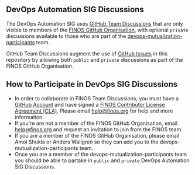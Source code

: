 ## DevOps Automation SIG Discussions

The DevOps Automation SIG uses [GitHub Team Discussions](https://odp.finos.org/docs/project-collaboration#github-team-discussions)
that are only visible to members of the [FINOS GitHub Organisation](https://github.com/orgs/finos/people), with optional `private` discussions available to those who are part of the [devops-mutualization-participants](https://github.com/orgs/finos/teams/devops-mutualization-participants/) team.

GitHub Team Discussions augment the use of [GitHub Issues](https://odp.finos.org/docs/project-collaboration#issues) in this repository by allowing both `public` and `private` discussions as part of the FINOS GitHub Organisation.

## How to Participate in DevOps SIG Discussions

- In order to collaborate in FINOS Team Discussions, you must have a [GitHub Account](https://odp.finos.org/docs/project-collaboration#github-account-setup) and have signed a [FINOS Contributor License Agreement (CLA)](https://finosfoundation.atlassian.net/wiki/spaces/FINOS/pages/75530375/Contribution+Compliance+Requirements#ContributionComplianceRequirements-ContributorLicenseAgreement). Please email help@finos.org for help and more information.
- If you're are not a member of the FINOS GitHub Organisation, email help@finos.org and request an invitation to join from the FINOS team.
- If you are a member of the FINOS GitHub Organisation, please email Amol Shukla or Anders Wallgren so they can add you to the devops-mutualization-participants team.
- Once you are a member of the devops-mutualization-participants team you should be able to partake in `public` and `private` DevOps Automation SIG Discussions.

